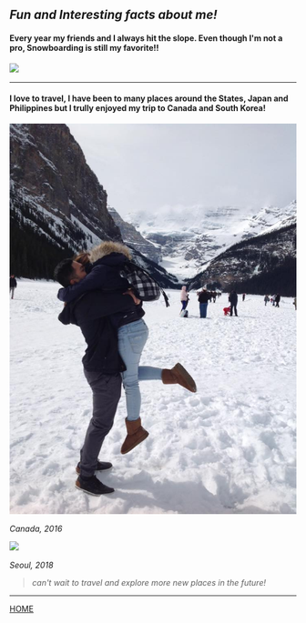 ## *Fun and Interesting facts about me!*



#### Every year my friends and I always hit the slope. Even though I'm not a pro, Snowboarding is still my favorite!!

![](GOPR0344.JPG)

---

####  I love to travel, I have been to many places around the States, Japan and Philippines but I trully enjoyed my trip to Canada and South Korea! 


![](12928162_1162148887131083_6316922906407364928_n.jpg)

*Canada, 2016*

![](DSC_0146.JPG)

*Seoul, 2018*

> *can't wait to travel and explore more new places in the future!*

---

[HOME](xhaixhai.github.io/bio)
